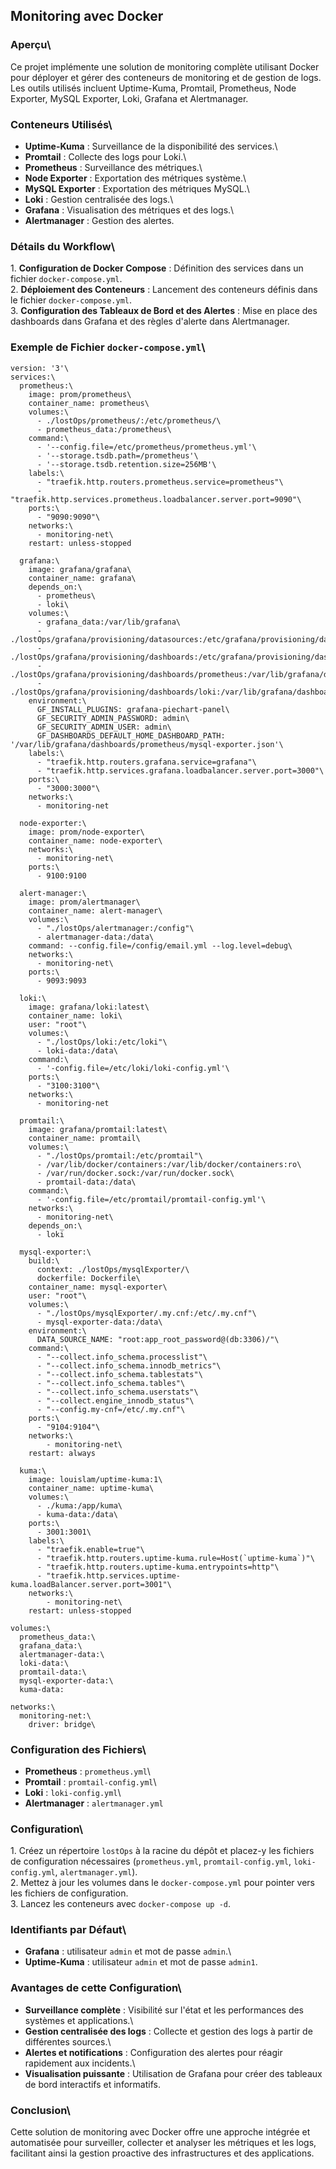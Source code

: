 ## Monitoring avec Docker

### Aperçu\
Ce projet implémente une solution de monitoring complète utilisant Docker pour déployer et gérer des conteneurs de monitoring et de gestion de logs. Les outils utilisés incluent Uptime-Kuma, Promtail, Prometheus, Node Exporter, MySQL Exporter, Loki, Grafana et Alertmanager.

### Conteneurs Utilisés\
- **Uptime-Kuma** : Surveillance de la disponibilité des services.\
- **Promtail** : Collecte des logs pour Loki.\
- **Prometheus** : Surveillance des métriques.\
- **Node Exporter** : Exportation des métriques système.\
- **MySQL Exporter** : Exportation des métriques MySQL.\
- **Loki** : Gestion centralisée des logs.\
- **Grafana** : Visualisation des métriques et des logs.\
- **Alertmanager** : Gestion des alertes.

### Détails du Workflow\
1\. **Configuration de Docker Compose** : Définition des services dans un fichier `docker-compose.yml`.\
2\. **Déploiement des Conteneurs** : Lancement des conteneurs définis dans le fichier `docker-compose.yml`.\
3\. **Configuration des Tableaux de Bord et des Alertes** : Mise en place des dashboards dans Grafana et des règles d'alerte dans Alertmanager.

### Exemple de Fichier `docker-compose.yml`\
```yaml\
version: '3'\
services:\
  prometheus:\
    image: prom/prometheus\
    container_name: prometheus\
    volumes:\
      - ./lostOps/prometheus/:/etc/prometheus/\
      - prometheus_data:/prometheus\
    command:\
      - '--config.file=/etc/prometheus/prometheus.yml'\
      - '--storage.tsdb.path=/prometheus'\
      - '--storage.tsdb.retention.size=256MB'\
    labels:\
      - "traefik.http.routers.prometheus.service=prometheus"\
      - "traefik.http.services.prometheus.loadbalancer.server.port=9090"\
    ports:\
      - "9090:9090"\
    networks:\
      - monitoring-net\
    restart: unless-stopped

  grafana:\
    image: grafana/grafana\
    container_name: grafana\
    depends_on:\
      - prometheus\
      - loki\
    volumes:\
      - grafana_data:/var/lib/grafana\
      - ./lostOps/grafana/provisioning/datasources:/etc/grafana/provisioning/datasources/\
      - ./lostOps/grafana/provisioning/dashboards:/etc/grafana/provisioning/dashboards/\
      - ./lostOps/grafana/provisioning/dashboards/prometheus:/var/lib/grafana/dashboards/prometheus/\
      - ./lostOps/grafana/provisioning/dashboards/loki:/var/lib/grafana/dashboards/loki/\
    environment:\
      GF_INSTALL_PLUGINS: grafana-piechart-panel\
      GF_SECURITY_ADMIN_PASSWORD: admin\
      GF_SECURITY_ADMIN_USER: admin\
      GF_DASHBOARDS_DEFAULT_HOME_DASHBOARD_PATH: '/var/lib/grafana/dashboards/prometheus/mysql-exporter.json'\
    labels:\
      - "traefik.http.routers.grafana.service=grafana"\
      - "traefik.http.services.grafana.loadbalancer.server.port=3000"\
    ports:\
      - "3000:3000"\
    networks:\
      - monitoring-net

  node-exporter:\
    image: prom/node-exporter\
    container_name: node-exporter\
    networks:\
      - monitoring-net\
    ports:\
      - 9100:9100

  alert-manager:\
    image: prom/alertmanager\
    container_name: alert-manager\
    volumes:\
      - "./lostOps/alertmanager:/config"\
      - alertmanager-data:/data\
    command: --config.file=/config/email.yml --log.level=debug\
    networks:\
      - monitoring-net\
    ports:\
      - 9093:9093

  loki:\
    image: grafana/loki:latest\
    container_name: loki\
    user: "root"\
    volumes:\
      - "./lostOps/loki:/etc/loki"\
      - loki-data:/data\
    command:\
      - '-config.file=/etc/loki/loki-config.yml'\
    ports:\
      - "3100:3100"\
    networks:\
      - monitoring-net

  promtail:\
    image: grafana/promtail:latest\
    container_name: promtail\
    volumes:\
      - "./lostOps/promtail:/etc/promtail"\
      - /var/lib/docker/containers:/var/lib/docker/containers:ro\
      - /var/run/docker.sock:/var/run/docker.sock\
      - promtail-data:/data\
    command:\
      - '-config.file=/etc/promtail/promtail-config.yml'\
    networks:\
      - monitoring-net\
    depends_on:\
      - loki

  mysql-exporter:\
    build:\
      context: ./lostOps/mysqlExporter/\
      dockerfile: Dockerfile\
    container_name: mysql-exporter\
    user: "root"\
    volumes:\
      - "./lostOps/mysqlExporter/.my.cnf:/etc/.my.cnf"\
      - mysql-exporter-data:/data\
    environment:\
      DATA_SOURCE_NAME: "root:app_root_password@(db:3306)/"\
    command:\
      - "--collect.info_schema.processlist"\
      - "--collect.info_schema.innodb_metrics"\
      - "--collect.info_schema.tablestats"\
      - "--collect.info_schema.tables"\
      - "--collect.info_schema.userstats"\
      - "--collect.engine_innodb_status"\
      - "--config.my-cnf=/etc/.my.cnf"\
    ports:\
      - "9104:9104"\
    networks:\
        - monitoring-net\
    restart: always

  kuma:\
    image: louislam/uptime-kuma:1\
    container_name: uptime-kuma\
    volumes:\
      - ./kuma:/app/kuma\
      - kuma-data:/data\
    ports:\
      - 3001:3001\
    labels:\
      - "traefik.enable=true"\
      - "traefik.http.routers.uptime-kuma.rule=Host(`uptime-kuma`)"\
      - "traefik.http.routers.uptime-kuma.entrypoints=http"\
      - "traefik.http.services.uptime-kuma.loadBalancer.server.port=3001"\
    networks:\
        - monitoring-net\
    restart: unless-stopped

volumes:\
  prometheus_data:\
  grafana_data:\
  alertmanager-data:\
  loki-data:\
  promtail-data:\
  mysql-exporter-data:\
  kuma-data:

networks:\
  monitoring-net:\
    driver: bridge\
```

### Configuration des Fichiers\
- **Prometheus** : `prometheus.yml`\
- **Promtail** : `promtail-config.yml`\
- **Loki** : `loki-config.yml`\
- **Alertmanager** : `alertmanager.yml`

### Configuration\
1\. Créez un répertoire `lostOps` à la racine du dépôt et placez-y les fichiers de configuration nécessaires (`prometheus.yml`, `promtail-config.yml`, `loki-config.yml`, `alertmanager.yml`).\
2\. Mettez à jour les volumes dans le `docker-compose.yml` pour pointer vers les fichiers de configuration.\
3\. Lancez les conteneurs avec `docker-compose up -d`.

### Identifiants par Défaut\
- **Grafana** : utilisateur `admin` et mot de passe `admin`.\
- **Uptime-Kuma** : utilisateur `admin` et mot de passe `admin1`.

### Avantages de cette Configuration\
- **Surveillance complète** : Visibilité sur l'état et les performances des systèmes et applications.\
- **Gestion centralisée des logs** : Collecte et gestion des logs à partir de différentes sources.\
- **Alertes et notifications** : Configuration des alertes pour réagir rapidement aux incidents.\
- **Visualisation puissante** : Utilisation de Grafana pour créer des tableaux de bord interactifs et informatifs.

### Conclusion\
Cette solution de monitoring avec Docker offre une approche intégrée et automatisée pour surveiller, collecter et analyser les métriques et les logs, facilitant ainsi la gestion proactive des infrastructures et des applications.